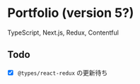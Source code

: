 # Portfolio (version 5?)

TypeScript, Next.js, Redux, Contentful

## Todo

- [x] `@types/react-redux` の更新待ち
